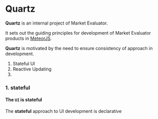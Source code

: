 # Quartz

__Quartz__ is an internal project of Market Evaluator.

It sets out the guiding principles for development of Market Evaluator products in [MeteorJS](https://github.com/meteor/meteor).

__Quartz__ is motivated by the need to ensure consistency of approach in development. 

1. Stateful UI
2. Reactive Updating
3. 
                                                                             
### 1. stateful

#### The `UI` is __stateful__
 
The __stateful__ approach to UI development is declarative



